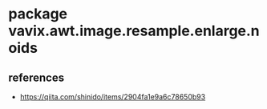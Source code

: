 # package vavix.awt.image.resample.enlarge.noids

## references

 * https://qiita.com/shinido/items/2904fa1e9a6c78650b93
